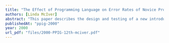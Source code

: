 ```yaml
---
title: "The Effect of Programming Language on Error Rates of Novice Programmers"
authors: [Linda McIver]
abstract: "This paper describes the design and testing of a new introductory programming language, GRAIL1. GRAIL was designed to minimise student syntax errors, and hence allow the study of the impact of syntax errors on learning to program. An experiment was conducted using students learning programming for the first time. The students were split into two groups, one group learning LOGO and the other GRAIL. The resulting code was then analysed for syntax and logic errors. The groups using LOGO made more errors than the groups using GRAIL, which shows that choice of programming language can have a substantial impact on error rates of novice programmers."
publishedAt: "ppig-2000"
year: 2000
url_pdf: "files/2000-PPIG-12th-mciver.pdf"
---
```


